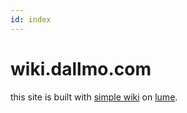 ```yaml
---
id: index
---
```


# wiki.dallmo.com

this site is built with [simple wiki][link-02] on [lume][link-01].


[link-01]: https://lume.land/
[link-02]: https://lume.land/theme/simple-wiki/
